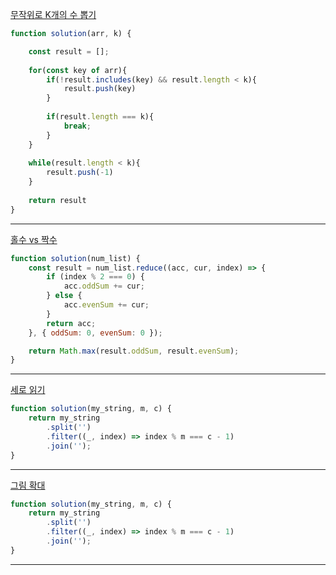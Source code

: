 [무작위로 K개의 수 뽑기](https://school.programmers.co.kr/learn/courses/30/lessons/181858)
```js
function solution(arr, k) {

    const result = [];
    
    for(const key of arr){
        if(!result.includes(key) && result.length < k){
            result.push(key)
        }
        
        if(result.length === k){
            break;
        }
    }
    
    while(result.length < k){
        result.push(-1)
    }
    
    return result
}
```
<hr />

[홀수 vs 짝수](https://school.programmers.co.kr/learn/courses/30/lessons/181887)
```js
function solution(num_list) {
    const result = num_list.reduce((acc, cur, index) => {
        if (index % 2 === 0) {
            acc.oddSum += cur;
        } else {
            acc.evenSum += cur;
        }
        return acc;
    }, { oddSum: 0, evenSum: 0 });

    return Math.max(result.oddSum, result.evenSum);
}
```
<hr />

[세로 읽기](https://school.programmers.co.kr/learn/courses/30/lessons/181904)
```js
function solution(my_string, m, c) {
    return my_string
        .split('')
        .filter((_, index) => index % m === c - 1)
        .join('');
}
```
<hr />

[그림 확대](https://school.programmers.co.kr/learn/courses/30/lessons/181836)
```js
function solution(my_string, m, c) {
    return my_string
        .split('')
        .filter((_, index) => index % m === c - 1)
        .join('');
}
```
<hr />


